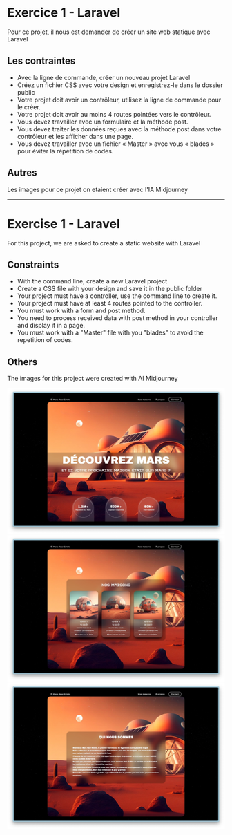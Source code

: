 # Exercice 1 - Laravel

Pour ce projet, il nous est demander de créer un site web statique avec Laravel

## Les contraintes

-   Avec la ligne de commande, créer un nouveau projet Laravel
-   Créez un fichier CSS avec votre design et enregistrez-le dans le dossier public
-   Votre projet doit avoir un contrôleur, utilisez la ligne de commande pour le créer.
-   Votre projet doit avoir au moins 4 routes pointées vers le contrôleur.
-   Vous devez travailler avec un formulaire et la méthode post.
-   Vous devez traiter les données reçues avec la méthode post dans votre contrôleur et les afficher dans une page.
-   Vous devez travailler avec un fichier « Master » avec vous « blades » pour éviter la répétition de codes.

## Autres

Les images pour ce projet on etaient créer avec l'IA Midjourney

<hr/>

# Exercise 1 - Laravel

For this project, we are asked to create a static website with Laravel

## Constraints

-   With the command line, create a new Laravel project
-   Create a CSS file with your design and save it in the public folder
-   Your project must have a controller, use the command line to create it.
-   Your project must have at least 4 routes pointed to the controller.
-   You must work with a form and post method.
-   You need to process received data with post method in your controller and display it in a page.
-   You must work with a "Master" file with you "blades" to avoid the repetition of codes.

## Others

The images for this project were created with AI Midjourney

![Page about](./screenshot/index.jpg)
![Page about](./screenshot/house.jpg)
![Page about](./screenshot/about.jpg)
